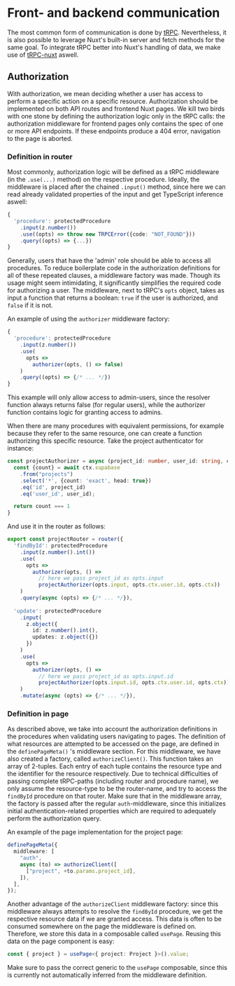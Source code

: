 # Front- and backend communication
The most common form of communication is done by [tRPC](https://trpc.io/). Nevertheless, it is also possible to leverage Nuxt's built-in server and fetch methods for the same goal. To integrate tRPC better into Nuxt's handling of data, we make use of [tRPC-nuxt](https://trpc-nuxt.vercel.app/) aswell.

## Authorization
With authorization, we mean deciding whether a user has access to perform a specific action on a specific resource. Authorization should be implemented on both API routes and frontend Nuxt pages. We kill two birds with one stone by defining the authorization logic only in the tRPC calls: the authorization middleware for frontend pages only contains the spec of one or more API endpoints. If these endpoints produce a 404 error, navigation to the page is aborted. 

### Definition in router
Most commonly, authorization logic will be defined as a tRPC middleware (in the `.use(...)` method) on the respective procedure. Ideally, the middleware is placed after the chained ``.input()`` method, since here we can read already validated properties of the input and get TypeScript inference aswell:
```ts
{
  'procedure': protectedProcedure
    .input(z.number())
    .use((opts) => throw new TRPCError({code: "NOT_FOUND"}))
    .query((opts) => {...})
}
```
Generally, users that have the 'admin' role should be able to access all procedures. To reduce boilerplate code in the authorization definitions for all of these repeated clauses, a middleware factory was made. Though its usage might seem intimidating, it significantly simplifies the required code for authorizing a user. The middleware, next to tRPC's `opts` object, takes as input a function that returns a boolean: `true` if the user is authorized, and `false` if it is not.

An example of using the `authorizer` middleware factory:
```ts
{
  'procedure': protectedProcedure
    .input(z.number())
    .use(
      opts =>
        authorizer(opts, () => false)
    )
    .query((opts) => {/* ... */})
}
```

This example will only allow access to admin-users, since the resolver function always returns false (for regular users), while the authorizer function contains logic for granting access to admins.

When there are many procedures with equivalent permissions, for example because they refer to the same resource, one can create a function authorizing this specific resource. Take the project authenticator for instance:

```ts
const projectAuthorizer = async (project_id: number, user_id: string, ctx: Context) => {
  const {count} = await ctx.supabase
    .from("projects")
    .select('*', {count: 'exact', head: true})
    .eq('id', project_id)
    .eq('user_id', user_id);

  return count === 1
}
```

And use it in the router as follows:
```ts
export const projectRouter = router({
  'findById': protectedProcedure
    .input(z.number().int())
    .use(
      opts =>
        authorizer(opts, () =>
          // here we pass project_id as opts.input
          projectAuthorizer(opts.input, opts.ctx.user.id, opts.ctx))
    )
    .query(async (opts) => {/* ... */}),
   
  'update': protectedProcedure
    .input(
      z.object({
        id: z.number().int(),
        updates: z.object({})
      })
    )
    .use(
      opts =>
        authorizer(opts, () =>
          // here we pass project_id as opts.input.id
          projectAuthorizer(opts.input.id, opts.ctx.user.id, opts.ctx))
    )
    .mutate(async (opts) => {/* ... */}),
```

### Definition in page
As described above, we take into account the authorization definitions in the procedures when validating users navigating to pages. The definition of what resources are attempted to be accessed on the page, are defined in the `definePageMeta()` 's middleware section. For this middleware, we have also created a factory, called `authorizeClient()`. This function takes an array of 2-tuples. Each entry of each tuple contains the resource type and the identifier for the resource respectively. Due to technical difficulties of passing complete tRPC-paths (including router and procedure name), we only assume the resource-type to be the router-name, and try to access the `findById` procedure on that router. Make sure that in the middleware array, the factory is passed after the regular `auth`-middleware, since this initializes initial authentication-related properties which are required to adequately perform the authorization query.

An example of the page implementation for the project page: 
```ts
definePageMeta({
  middleware: [
    "auth",
    async (to) => authorizeClient([
      ["project", +to.params.project_id],
    ]),
  ],
});
```

Another advantage of the `authorizeClient` middleware factory: since this middleware always attempts to resolve the `findById` procedure, we get the respective resource data if we are granted access. This data is often to be consumed somewhere on the page the middleware is defined on. Therefore, we store this data in a composable called `usePage`. Reusing this data on the page component is easy: 
```ts
const { project } = usePage<{ project: Project }>().value;
```
Make sure to pass the correct generic to the `usePage` composable, since this is currently not automatically inferred from the middleware definition.
